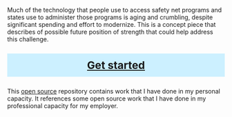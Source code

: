 Much of the technology that people use to access safety net programs and states use to administer those programs is aging and crumbling, despite significant spending and effort to modernize. This is a concept piece that describes of possible future position of strength that could help address this challenge.

<span style="background-color:#ccf0ff;text-align:center;display:block;color:white;font-size:1.75em;padding-left:1em;padding-right:1em;padding-top:.5em;padding-bottom:.5em;margin-top:1em;margin-bottom:1em;font-weight:bold"><a href="concept.md">Get started</a></span>

This [open source](license.md) repository contains work that I have done in my personal capacity. It references some open source work that I have done in my professional capacity for my employer.
